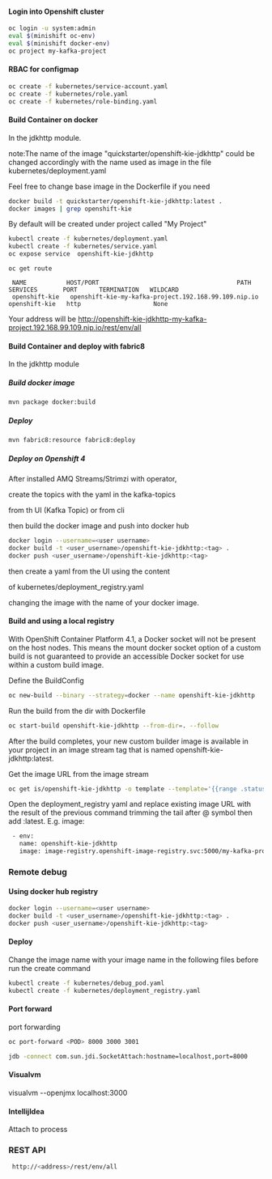 #### Login into Openshift cluster
```sh
oc login -u system:admin
eval $(minishift oc-env) 
eval $(minishift docker-env)
oc project my-kafka-project
```

#### RBAC for configmap
```sh
oc create -f kubernetes/service-account.yaml
oc create -f kubernetes/role.yaml
oc create -f kubernetes/role-binding.yaml
```

#### Build Container on docker
In the jdkhttp module.

note:The name of the image "quickstarter/openshift-kie-jdkhttp"
could be changed accordingly with the name used as image in the file kubernetes/deployment.yaml

Feel free to change base image in the Dockerfile if you need
```sh
docker build -t quickstarter/openshift-kie-jdkhttp:latest .
docker images | grep openshift-kie
```

By default will be created under project called "My Project"
```sh
kubectl create -f kubernetes/deployment.yaml 
kubectl create -f kubernetes/service.yaml 
oc expose service  openshift-kie-jdkhttp
```

 ```
 oc get route
 
  NAME           HOST/PORT                                      PATH      SERVICES       PORT      TERMINATION   WILDCARD
  openshift-kie   openshift-kie-my-kafka-project.192.168.99.109.nip.io           openshift-kie   http                    None
  ```
  
  Your address will be
  http://openshift-kie-jdkhttp-my-kafka-project.192.168.99.109.nip.io/rest/env/all
  
  
#### Build Container and deploy with fabric8
In the jdkhttp module
##### Build docker image
```sh
mvn package docker:build
```
##### Deploy
```sh
mvn fabric8:resource fabric8:deploy
```  
  
##### Deploy on Openshift 4
After installed AMQ Streams/Strimzi with operator, 

create the topics with the yaml in the kafka-topics

from th UI (Kafka Topic) or from cli

then build the docker image and push into docker hub  
```sh
docker login --username=<user username>
docker build -t <user_username>/openshift-kie-jdkhttp:<tag> .  
docker push <user_username>/openshift-kie-jdkhttp:<tag>
```
then create a yaml from the UI using the content 

of kubernetes/deployment_registry.yaml

changing the image with the name of your docker image.

#### Build and using a local registry 

With OpenShift Container Platform 4.1, a Docker socket will not be present on the host nodes. 
This means the mount docker socket option of a custom build is not guaranteed to provide an 
accessible Docker socket for use within a custom build image.

Define the BuildConfig
```sh
oc new-build --binary --strategy=docker --name openshift-kie-jdkhttp
```

Run the build from the dir with Dockerfile
```sh
oc start-build openshift-kie-jdkhttp --from-dir=. --follow
```

After the build completes, your new custom builder image is available in your project in an image stream tag 
that is named openshift-kie-jdkhttp:latest.

Get the image URL from the image stream
```sh
oc get is/openshift-kie-jdkhttp -o template --template='{{range .status.tags}}{{range .items}}{{.dockerImageReference}}{{end}}{{end}}'
```
Open the deployment_registry yaml and replace existing image URL with the result of the previous command trimming the tail after @ symbol then add :latest. 
E.g. image: 
```sh
 - env:
   name: openshift-kie-jdkhttp
   image: image-registry.openshift-image-registry.svc:5000/my-kafka-project/openshift-kie-jdkhttp:latest
```
  
### Remote debug    
    
#### Using docker hub registry
```sh
docker login --username=<user username>
docker build -t <user_username>/openshift-kie-jdkhttp:<tag> .  
docker push <user_username>/openshift-kie-jdkhttp:<tag>
```

#### Deploy
Change the image name with your image name in the following files before run the create command 
```sh
kubectl create -f kubernetes/debug_pod.yaml
kubectl create -f kubernetes/deployment_registry.yaml
```


#### Port forward
port forwarding 
```sh
oc port-forward <POD> 8000 3000 3001
```
```sh
jdb -connect com.sun.jdi.SocketAttach:hostname=localhost,port=8000
```

#### Visualvm
visualvm --openjmx localhost:3000

#### IntellijIdea
Attach to process


### REST API
```sh
 http://<address>/rest/env/all
```